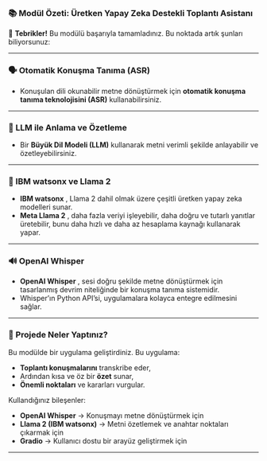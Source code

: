 ### 📚 Modül Özeti: Üretken Yapay Zeka Destekli Toplantı Asistanı

🎉 **Tebrikler!** Bu modülü başarıyla tamamladınız. Bu noktada artık şunları biliyorsunuz:

---

### 🗣️ Otomatik Konuşma Tanıma (ASR)

* Konuşulan dili okunabilir metne dönüştürmek için **otomatik konuşma tanıma teknolojisini (ASR)** kullanabilirsiniz.

---

### 🧠 LLM ile Anlama ve Özetleme

* Bir **Büyük Dil Modeli (LLM)** kullanarak metni verimli şekilde anlayabilir ve özetleyebilirsiniz.

---

### 🤖 IBM watsonx ve Llama 2

* **IBM watsonx** , Llama 2 dahil olmak üzere çeşitli üretken yapay zeka modelleri sunar.
* **Meta Llama 2** , daha fazla veriyi işleyebilir, daha doğru ve tutarlı yanıtlar üretebilir, bunu daha hızlı ve daha az hesaplama kaynağı kullanarak yapar.

---

### 🔊 OpenAI Whisper

* **OpenAI Whisper** , sesi doğru şekilde metne dönüştürmek için tasarlanmış devrim niteliğinde bir konuşma tanıma sistemidir.
* Whisper’ın Python API’si, uygulamalara kolayca entegre edilmesini sağlar.

---

### 🧩 Projede Neler Yaptınız?

Bu modülde bir uygulama geliştirdiniz. Bu uygulama:

* **Toplantı konuşmalarını** transkribe eder,
* Ardından kısa ve öz bir **özet** sunar,
* **Önemli noktaları** ve kararları vurgular.

Kullandığınız bileşenler:

* **OpenAI Whisper** → Konuşmayı metne dönüştürmek için
* **Llama 2 (IBM watsonx)** → Metni özetlemek ve anahtar noktaları çıkarmak için
* **Gradio** → Kullanıcı dostu bir arayüz geliştirmek için

---
